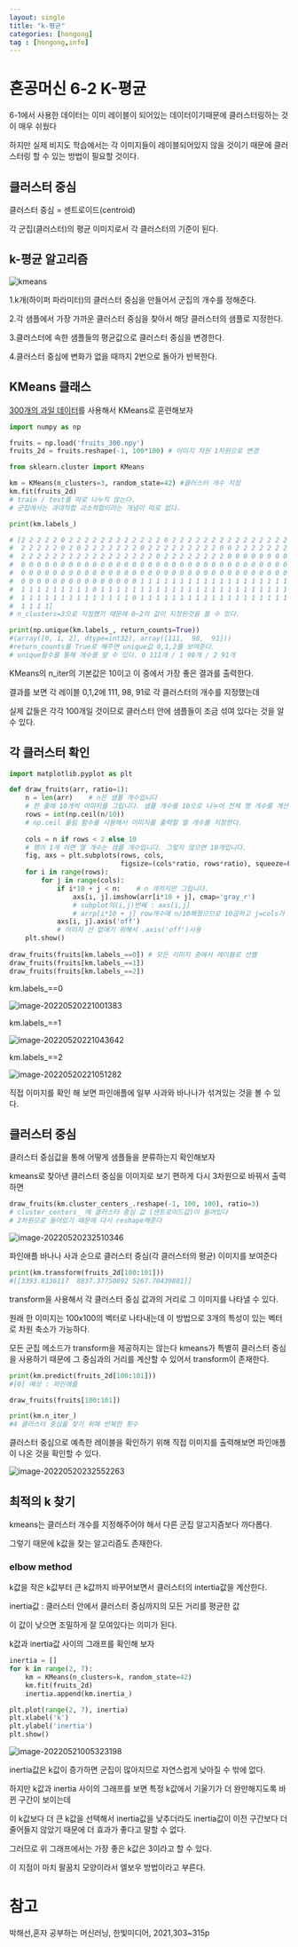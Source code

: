```yaml
---
layout: single
title: "k-평균"
categories: [hongong]
tag : [hongong,info]
---
```



# 혼공머신 6-2 K-평균

6-1에서 사용한 데이터는 이미 레이블이 되어있는 데이터이기때문에 클러스터링하는 것이 매우 쉬웠다

하지만 실제 비지도 학습에서는 각 이미지들이 레이블되어있지 않을 것이기 때문에 클러스터링 할 수 있는 방법이 필요할 것이다.



## 클러스터 중심

클러스터 중심 = 센트로이드(centroid)

각 군집(클러스터)의 평균 이미지로서 각 클러스터의 기준이 된다.



## k-평균 알고리즘



![kmeans](../../images/2022-05-20-K_평균(혼공머신6-2)/kmeans.png)



1.k개(하이퍼 파라미터)의 클러스터 중심을 만들어서 군집의 개수를 정해준다.

2.각 샘플에서 가장 가까운 클러스터 중심을 찾아서 해당 클러스터의 샘플로 지정한다.

3.클러스터에 속한 샘플들의 평균값으로 클러스터 중심을 변경한다.

4.클러스터 중심에 변화가 없을 때까지 2번으로 돌아가 반복한다.



## KMeans 클래스

[300개의 과일 데이터](https://bit.ly/fruits_300_data)를 사용해서 KMeans로 훈련해보자



```python
import numpy as np

fruits = np.load('fruits_300.npy')
fruits_2d = fruits.reshape(-1, 100*100) # 이미지 차원 1차원으로 변경

from sklearn.cluster import KMeans

km = KMeans(n_clusters=3, random_state=42) #클러스터 개수 지정
km.fit(fruits_2d)
# train / test를 따로 나누지 않는다.
# 군집에서는 과대적합 괴소적합이라는 개념이 따로 없다.

print(km.labels_)

# [2 2 2 2 2 0 2 2 2 2 2 2 2 2 2 2 2 2 0 2 2 2 2 2 2 2 2 2 2 2 2 2 2 2 2 2 2
#  2 2 2 2 2 0 2 0 2 2 2 2 2 2 2 0 2 2 2 2 2 2 2 2 2 0 0 2 2 2 2 2 2 2 2 0 2
#  2 2 2 2 2 2 2 2 2 2 2 2 2 2 2 2 2 0 2 2 2 2 2 2 2 2 0 0 0 0 0 0 0 0 0 0 0
#  0 0 0 0 0 0 0 0 0 0 0 0 0 0 0 0 0 0 0 0 0 0 0 0 0 0 0 0 0 0 0 0 0 0 0 0 0
#  0 0 0 0 0 0 0 0 0 0 0 0 0 0 0 0 0 0 0 0 0 0 0 0 0 0 0 0 0 0 0 0 0 0 0 0 0
#  0 0 0 0 0 0 0 0 0 0 0 0 0 0 0 1 1 1 1 1 1 1 1 1 1 1 1 1 1 1 1 1 1 1 1 1 1
#  1 1 1 1 1 1 1 1 1 0 1 1 1 1 1 1 1 1 1 1 1 1 1 1 1 1 1 1 1 1 1 1 1 1 1 1 1
#  1 1 1 1 1 1 1 1 1 1 1 1 1 1 0 1 1 1 1 1 1 1 1 1 1 1 1 1 1 1 1 1 1 1 1 1 1
#  1 1 1 1]
# n_clusters=3으로 지정했기 때문에 0~2의 값이 지정된것을 볼 수 있다.

print(np.unique(km.labels_, return_counts=True))
#(array([0, 1, 2], dtype=int32), array([111,  98,  91]))
#return_counts를 True로 해주면 unique값 0,1,2를 보여준다.
# unique함수를 통해 개수를 알 수 있다. 0 111개 / 1 98개 / 2 91개 
```



KMeans의 n_iter의 기본값은 10이고 이 중에서 가장 좋은 결과를 출력한다.

결과를 보면  각 레이블 0,1,2에 111,  98,  91로 각 클러스터의 개수를 지정했는데

실제 값들은 각각 100개일 것이므로 클러스터 안에 샘플들이 조금 섞여 있다는 것을 알 수 있다.



## 각 클러스터 확인



```python
import matplotlib.pyplot as plt

def draw_fruits(arr, ratio=1):
    n = len(arr)    # n은 샘플 개수입니다
    # 한 줄에 10개씩 이미지를 그립니다. 샘플 개수를 10으로 나누어 전체 행 개수를 계산합니다. 
    rows = int(np.ceil(n/10))
    # np.ceil 올림 함수를 사용해서 이미지를 출력할 열 개수를 지정한다.
    
    cols = n if rows < 2 else 10
    # 행이 1개 이면 열 개수는 샘플 개수입니다. 그렇지 않으면 10개입니다.
    fig, axs = plt.subplots(rows, cols, 
                            figsize=(cols*ratio, rows*ratio), squeeze=False)
    for i in range(rows):
        for j in range(cols):
            if i*10 + j < n:    # n 개까지만 그립니다.
                axs[i, j].imshow(arr[i*10 + j], cmap='gray_r')
                # subplot의(i,j)번째 : axs[i,j]
                # arrp[i*10 + j] row개수에 n/10해줬으므로 10곱하고 j=cols가 1씩 증가하므로 전부 출력
            axs[i, j].axis('off')
            # 이미지 선 없애기 위해서 .axis('off')사용
    plt.show()
    
draw_fruits(fruits[km.labels_==0]) # 모든 이미지 중에서 레이블로 선별
draw_fruits(fruits[km.labels_==1])
draw_fruits(fruits[km.labels_==2])
```



km.labels_==0



![image-20220520221001383](../../images/2022-05-20-K_평균(혼공머신6-2)/image-20220520221001383.png)



km.labels_==1



![image-20220520221043642](../../images/2022-05-20-K_평균(혼공머신6-2)/image-20220520221043642.png)



km.labels_==2



![image-20220520221051282](../../images/2022-05-20-K_평균(혼공머신6-2)/image-20220520221051282.png)



직접 이미지를 확인 해 보면 파인애플에 일부 사과와 바나나가 섞겨있는 것을 볼 수 있다.



## 클러스터 중심

클러스터 중심값을 통해 어떻게 샘플들을 분류하는지 확인해보자

kmeans로 찾아낸 클러스터 중심을 이미지로 보기 편하게 다시 3차원으로 바꿔서 출력하면



```python
draw_fruits(km.cluster_centers_.reshape(-1, 100, 100), ratio=3)
# cluster_centers_ 에 클러스터 중심 값 (센트로이드값)이 들어있다
# 2차원으로 들어있기 때문에 다시 reshape해준다
```



![image-20220520232510346](../../images/2022-05-20-K_평균(혼공머신6-2)/image-20220520232510346.png)



파인애플  바나나 사과 순으로 클러스터 중심(각 클러스터의 평균) 이미지를 보여준다 

```python
print(km.transform(fruits_2d[100:101]))
#[[3393.8136117  8837.37750892 5267.70439881]]
```

transform을 사용해서 각 클러스터 중심 값과의 거리로 그 이미지를 나타낼 수 있다.

원래 한 이미지는 100x100의 벡터로 나타내는데 이 방법으로 3개의 특성이 있는 벡터로 차원 축소가 가능하다.

모든 군집 메소드가 transform을 제공하지는 않는다 kmeans가 특별히 클러스터 중심을 사용하기 때문에 그 중심과의 거리를 계산할 수 있어서 transform이 존재한다.



```python
print(km.predict(fruits_2d[100:101]))
#[0] 예상 : 파인애플

draw_fruits(fruits[100:101])

print(km.n_iter_)
#4 클러스터 중심을 찾기 위해 반복한 횟수
```

클러스터 중심으로 예측한 레이블을 확인하기 위해 직접 이미지를 출력해보면 파인애플이 나온 것을 확인할 수 있다.



![image-20220520232552263](../../images/2022-05-20-K_평균(혼공머신6-2)/image-20220520232552263.png)



## 최적의 k 찾기

kmeans는 클러스터 개수를 지정해주어야 해서 다른 군집 알고지즘보다 까다롭다.

그렇기 때문에 k값을 찾는 알고리즘도 존재한다.



### elbow method

k값을 작은 k값부터 큰 k값까지 바꾸어보면서 클러스터의 intertia값을 계산한다.

inertia값 :  클러스터 안에서 클러스터 중심까지의 모든 거리를 평균한 값

이 값이 낮으면 조밀하게 잘 모여있다는 의미가 된다.

k값과 inertia값 사이의 그래프를 확인해 보자



```python
inertia = []
for k in range(2, 7):
    km = KMeans(n_clusters=k, random_state=42)
    km.fit(fruits_2d)
    inertia.append(km.inertia_)

plt.plot(range(2, 7), inertia)
plt.xlabel('k')
plt.ylabel('inertia')
plt.show()
```



![image-20220521005323198](../../images/2022-05-20-K_평균(혼공머신6-2)/image-20220521005323198.png)



inertia값은 k값이 증가하면 군집이 많아지므로 자연스럽게 낮아질 수 밖에 없다.

하지만 k값과 inertia 사이의 그래프를 보면 특정 k값에서 기울기가 더 완만해지도록 바뀐 구간이 보이는데

이 k값보다 더 큰 k값을 선택해서 inertia값을 낮추더라도 inertia값이 이전 구간보다 더 줄어들지 않았기 때문에 더 효과가 좋다고 말할 수 없다.

그러므로 위 그래프에서는 가장 좋은 k값은 3이라고 할 수 있다.

이 지점이 마치 팔꿈치 모양이라서 엘보우 방법이라고 부른다.



# 참고

박해선,혼자 공부하는 머신러닝, 한빛미디어, 2021,303~315p
